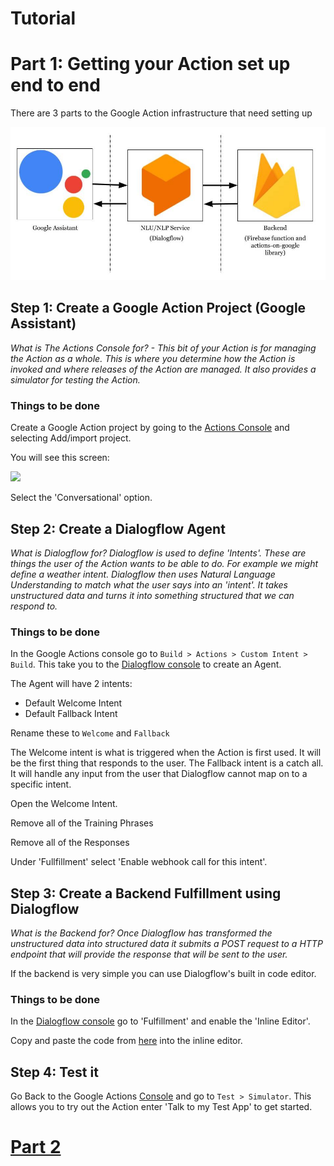 # Tutorial

# Part 1: Getting your Action set up end to end

There are 3 parts to the Google Action infrastructure that need setting up

![](./img/GoogleAssistantFlow.jpg)

## Step 1: Create a Google Action Project (Google Assistant)

_What is The Actions Console for? - This bit of your Action is for managing the Action as a whole. This is where you determine how the Action is invoked and where releases of the Action are managed. It also provides a simulator for testing the Action._

### Things to be done

Create a Google Action project by going to the [Actions Console](https://console.actions.google.com) and selecting Add/import project.

You will see this screen:

![](https://codelabs.developers.google.com/codelabs/actions-1/img/f60016aadfe4d760.png)

Select the 'Conversational' option.

## Step 2: Create a Dialogflow Agent

_What is Dialogflow for? Dialogflow is used to define 'Intents'. These are things the user of the Action wants to be able to do. For example we might define a weather intent. Dialogflow then uses Natural Language Understanding to match what the user says into an 'intent'. It takes unstructured data and turns it into something structured that we can respond to._

### Things to be done

In the Google Actions console go to `Build > Actions > Custom Intent > Build`. This take you to the [Dialogflow console](https://console.dialogflow.com) to create an Agent.

The Agent will have 2 intents:

- Default Welcome Intent
- Default Fallback Intent

Rename these to `Welcome` and `Fallback`

The Welcome intent is what is triggered when the Action is first used. It will be the first thing that responds to the user. The Fallback intent is a catch all. It will handle any input from the user that Dialogflow cannot map on to a specific intent.

Open the Welcome Intent.

Remove all of the Training Phrases

Remove all of the Responses

Under 'Fullfillment' select 'Enable webhook call for this intent'.

## Step 3: Create a Backend Fulfillment using Dialogflow

_What is the Backend for? Once Dialogflow has transformed the unstructured data into structured data it submits a POST request to a HTTP endpoint that will provide the response that will be sent to the user._

If the backend is very simple you can use Dialogflow's built in code editor.

### Things to be done

In the [Dialogflow console](https://console.dialogflow.com) go to 'Fulfillment' and enable the 'Inline Editor'.

Copy and paste the code from [here](../dialogflowFulfillment/inlineEditorPart1.js) into the inline editor.

## Step 4: Test it

Go Back to the Google Actions [Console](https://console.actions.google.com) and go to `Test > Simulator`. This allows you to try out the Action enter 'Talk to my Test App' to get started.

# [Part 2](./part2.md)
